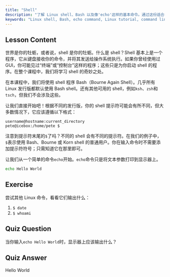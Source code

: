 ```yaml
---
title: "Shell"
description: "了解 Linux shell、Bash 以及像'echo'这样的基本命令。通过这份适合初学者的指南，理解 shell 提示符并开始你的 Linux 之旅。"
keywords: "Linux shell, Bash, echo command, Linux tutorial, command line, beginner Linux, shell prompt, Linux guide"
---
```


## Lesson Content

世界是你的牡蛎，或者说，shell 是你的牡蛎。什么是 shell？Shell 基本上是一个程序，它从键盘接收你的命令，并将其发送给操作系统执行。如果你曾经使用过 GUI，你可能见过“终端”或“控制台”这样的程序；这些只是为你启动 shell 的程序。在整个课程中，我们将学习 shell 的奇妙之处。

在本课程中，我们将使用 shell 程序 Bash（Bourne Again Shell）。几乎所有 Linux 发行版都默认使用 Bash shell。还有其他可用的 shell，例如`ksh`、`zsh`和`tsch`，但我们不会涉及这些。

让我们直接开始吧！根据不同的发行版，你的 shell 提示符可能会有所不同，但大多数情况下，它应该遵循以下格式：

```plaintext
username@hostname:current_directory
pete@icebox:/home/pete $
```

注意到提示符末尾的`$`了吗？不同的 shell 会有不同的提示符。在我们的例子中，`$`表示使用 Bash、Bourne 或 Korn shell 的普通用户。你在输入命令时不需要添加提示符符号；只需知道它在那里即可。

让我们从一个简单的命令`echo`开始。`echo`命令只是将文本参数打印到显示器上。

```bash
echo Hello World
```

## Exercise

尝试其他 Linux 命令，看看它们输出什么：

1. `$ date`
2. `$ whoami`

## Quiz Question

当你输入`echo Hello World`时，显示器上应该输出什么？

## Quiz Answer

Hello World
